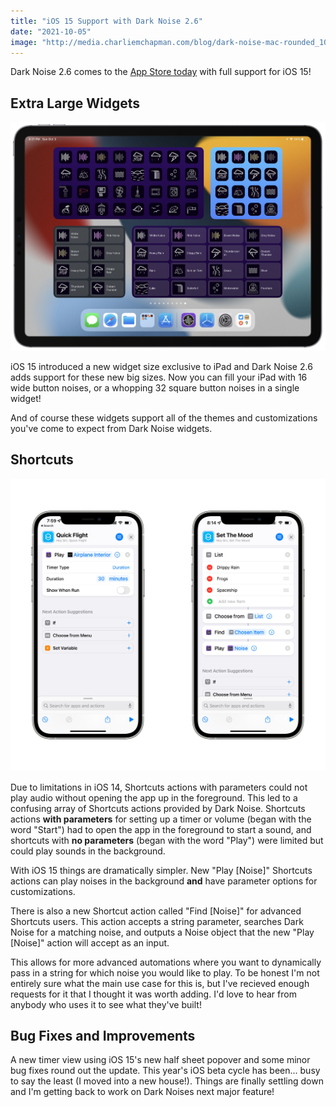 ```yaml
---
title: "iOS 15 Support with Dark Noise 2.6"
date: "2021-10-05"
image: "http://media.charliemchapman.com/blog/dark-noise-mac-rounded_1024.png"
---
```


Dark Noise 2.6 comes to the [App Store today](https://apps.apple.com/us/app/dark-noise/id1465439395) with full support for iOS 15!

## Extra Large Widgets

![New Extra Large Widgets](./dark-noise-2_6-extra-large-widgets.jpg)

iOS 15 introduced a new widget size exclusive to iPad and Dark Noise 2.6 adds support for these new big sizes. Now you can fill your iPad with 16 wide button noises, or a whopping 32 square button noises in a single widget!

And of course these widgets support all of the themes and customizations you've come to expect from Dark Noise widgets.

## Shortcuts

![New Shortcuts Actions](./dark-noise-2_6-shortcuts.jpg)

Due to limitations in iOS 14, Shortcuts actions with parameters could not play audio without opening the app up in the foreground. This led to a confusing array of Shortcuts actions provided by Dark Noise. Shortcuts actions **with parameters** for setting up a timer or volume (began with the word "Start") had to open the app in the foreground to start a sound, and shortcuts with **no parameters** (began with the word "Play") were limited but could play sounds in the background.

With iOS 15 things are dramatically simpler. New "Play \[Noise\]" Shortcuts actions can play noises in the background **and** have parameter options for customizations.

There is also a new Shortcut action called "Find \[Noise\]" for advanced Shortcuts users. This action accepts a string parameter, searches Dark Noise for a matching noise, and outputs a Noise object that the new "Play \[Noise\]" action will accept as an input.

This allows for more advanced automations where you want to dynamically pass in a string for which noise you would like to play.  To be honest I'm not entirely sure what the main use case for this is, but I've recieved enough requests for it that I thought it was worth adding. I'd love to hear from anybody who uses it to see what they've built!

## Bug Fixes and Improvements

A new timer view using iOS 15's new half sheet popover and some minor bug fixes round out the update. This year's iOS beta cycle has been... busy to say the least (I moved into a new house!). Things are finally settling down and I'm getting back to work on Dark Noises next major feature!